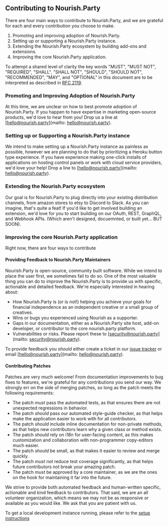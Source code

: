 ## Contributing to Nourish.Party
There are four main ways to contribute to Nourish.Party, and we are grateful for each and every contribution you choose to make.

1. Promoting and improving adoption of Nourish.Party.
1. Setting up or supporting a Nourish.Party instance.
1. Extending the Nourish.Party ecosystem by building add-ons and extensions.
1. Improving the core Nourish.Party application.


To attempt a shared level of clarity the key words "MUST", "MUST NOT", "REQUIRED", "SHALL", "SHALL NOT", "SHOULD", "SHOULD NOT", "RECOMMENDED",  "MAY", and "OPTIONAL" in this document are to be interpreted as described in [RFC 2119](https://www.ietf.org/rfc/rfc2119.txt).

### Promoting and Improving Adoption of Nourish.Party
At this time, we are unclear on how to best promote adoption of Nourish.Party. If you happen to have expertise in marketing open-source products, we'd love to hear from you! Drop us a line at [hello@nourish.party](mailto: hello@nourish.party).

### Setting up or Supporting a Nourish.Party instance
We intend to make setting up a Nourish.Party instance as painless as possible, however we are planning to do that by prioritizing a Heroku button type experience. If you have experience making one-click installs of applications on hosting control panels or work with cloud service providers, we'd love your help! Drop a line to [hello@nourish.party](mailto: hello@nourish.party).

### Extending the Nourish.Party ecosystem
Our goal is for Nourish.Party to plug directly into your existing distribution channels, from amazon stores to etsy to Discord to Slack. As you can imagine, that's quite a feat! If you'd like to get involved building an extension, we'd love for you to start building on our OAuth, REST, GraphQL, and Webhook APIs. (Which aren't designed, docuemnted, or built yet... BUT SOON).

### Improving the core Nourish.Party application
Right now, there are four ways to contribute

#### Providing Feedback to Nourish.Party Maintainers
Nourish.Party is open-source, community built software. While we intend to place the user first, we sometimes fail to do so. One of the most valuable thing you can do to improve the Nourish.Party is to provide us with specific, actionable and detailed feedback. We're especially interested in hearing about:

* How Nourish.Party is (or is not!) helping you achieve your goals for financial independence as an independent creative or a small group of creatives.
* Wins or bugs you experienced using Nourish as a supporter.
* Gaps in our documentation, either as a Nourish.Party site host, add-on developer, or contributor to the core nourish.party platform.
* Vulnerabilities or risks. Please report these to [security@nourish.party](mailto: security@nourish.party).

To provide feedback you *should* either create a ticket in our [issue tracker](https://github.com/wecohere/nourish.party/issues) or email [hello@nourish.party](mailto: hello@nourish.party).

#### Contributing Patches
Patches are very much welcome! From documentation improvements to bug fixes to features, we're grateful for any contributions you send our way. We strongly err on the side of merging patches, so long as the patch meets the following requirements:

* The patch *must* pass the automated tests, as that ensures there are not unexpected regressions in behavior.
* The patch *should* pass our automated style-guide checker, as that helps make the application easier to work with for all contributors.
* The patch *should* include inline documentation for non-private methods, as that helps new contributors learn why a given class or method exists.
* The patch *should* rely on i18n for user-facing content, as this makes customization and collaboration with non-programmer copy-editors much easier.
* The patch *should* be small, as that makes it easier to review and merge quickly.
* The patch *must not* reduce test coverage significantly, as that helps future contributors not break your amazing patch.
* The patch *must* be approved by a core maintainer, as we are the ones on the hook for maintaining it far into the future.

We strive to provide both automated feedback and human-written specific, actionable and kind feedback to contributors. That said, we are an all volunteer organization, which means we may not be as responsive or available as you would like. We ask that you are patient with us.

To get a local development instance running, please refer to the [setup instructions](./SETUP.md)
